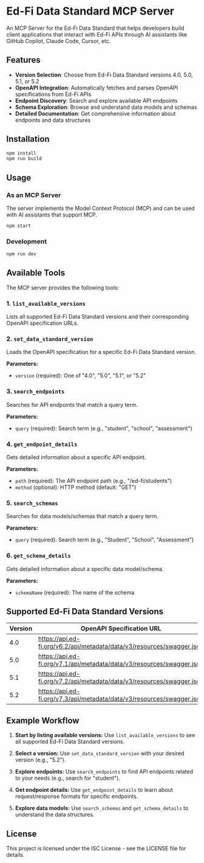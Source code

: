 # Ed-Fi Data Standard MCP Server

An MCP Server for the Ed-Fi Data Standard that helps developers build client applications that interact with Ed-Fi APIs through AI assistants like GitHub Copilot, Claude Code, Cursor, etc.

## Features

- **Version Selection**: Choose from Ed-Fi Data Standard versions 4.0, 5.0, 5.1, or 5.2
- **OpenAPI Integration**: Automatically fetches and parses OpenAPI specifications from Ed-Fi APIs
- **Endpoint Discovery**: Search and explore available API endpoints
- **Schema Exploration**: Browse and understand data models and schemas
- **Detailed Documentation**: Get comprehensive information about endpoints and data structures

## Installation

```bash
npm install
npm run build
```

## Usage

### As an MCP Server

The server implements the Model Context Protocol (MCP) and can be used with AI assistants that support MCP.

```bash
npm start
```

### Development

```bash
npm run dev
```

## Available Tools

The MCP server provides the following tools:

### 1. `list_available_versions`
Lists all supported Ed-Fi Data Standard versions and their corresponding OpenAPI specification URLs.

### 2. `set_data_standard_version`
Loads the OpenAPI specification for a specific Ed-Fi Data Standard version.

**Parameters:**
- `version` (required): One of "4.0", "5.0", "5.1", or "5.2"

### 3. `search_endpoints`
Searches for API endpoints that match a query term.

**Parameters:**
- `query` (required): Search term (e.g., "student", "school", "assessment")

### 4. `get_endpoint_details`
Gets detailed information about a specific API endpoint.

**Parameters:**
- `path` (required): The API endpoint path (e.g., "/ed-fi/students")
- `method` (optional): HTTP method (default: "GET")

### 5. `search_schemas`
Searches for data models/schemas that match a query term.

**Parameters:**
- `query` (required): Search term (e.g., "Student", "School", "Assessment")

### 6. `get_schema_details`
Gets detailed information about a specific data model/schema.

**Parameters:**
- `schemaName` (required): The name of the schema

## Supported Ed-Fi Data Standard Versions

| Version | OpenAPI Specification URL |
|---------|---------------------------|
| 4.0 | https://api.ed-fi.org/v6.2/api/metadata/data/v3/resources/swagger.json |
| 5.0 | https://api.ed-fi.org/v7.1/api/metadata/data/v3/resources/swagger.json |
| 5.1 | https://api.ed-fi.org/v7.2/api/metadata/data/v3/resources/swagger.json |
| 5.2 | https://api.ed-fi.org/v7.3/api/metadata/data/v3/resources/swagger.json |

## Example Workflow

1. **Start by listing available versions:**
   Use `list_available_versions` to see all supported Ed-Fi Data Standard versions.

2. **Select a version:**
   Use `set_data_standard_version` with your desired version (e.g., "5.2").

3. **Explore endpoints:**
   Use `search_endpoints` to find API endpoints related to your needs (e.g., search for "student").

4. **Get endpoint details:**
   Use `get_endpoint_details` to learn about request/response formats for specific endpoints.

5. **Explore data models:**
   Use `search_schemas` and `get_schema_details` to understand the data structures.

## License

This project is licensed under the ISC License - see the LICENSE file for details.
